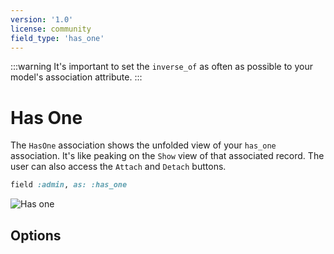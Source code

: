 ```yaml
---
version: '1.0'
license: community
field_type: 'has_one'
---
```


:::warning
It's important to set the `inverse_of` as often as possible to your model's association attribute.
:::

# Has One

The `HasOne` association shows the unfolded view of your `has_one` association. It's like peaking on the `Show` view of that associated record. The user can also access the `Attach` and `Detach` buttons.

```ruby
field :admin, as: :has_one
```

<img :src="('/assets/img/associations/has-one.jpg')" alt="Has one" class="border mb-4" />

## Options

<!-- @include: ./../common/associations_searchable_option_common.md-->
<!-- @include: ./../common/associations_attach_scope_option_common.md-->

<!-- @include: ./../common/show_on_edit_common.md-->
